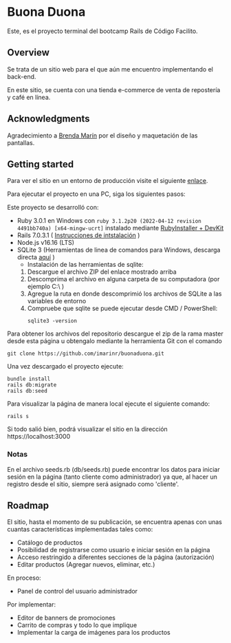 # Buona Duona

Este, es el proyecto terminal del bootcamp Rails de Código Facilito.

## Overview
Se trata de un sitio web para el que aún me encuentro implementando el back-end.

En este sitio, se cuenta con una tienda e-commerce de venta de repostería y café en línea.

## Acknowledgments

Agradecimiento a [Brenda Marín](https://github.com/BrendaMarinR) por el diseño y maquetación de las pantallas.

## Getting started

Para ver el sitio en un entorno de producción visite el siguiente [enlace](https://buona-duona-imr.herokuapp.com/).

Para ejecutar el proyecto en una PC, siga los siguientes pasos:

Este proyecto se desarrolló con:
*  Ruby 3.0.1 en Windows con `ruby 3.1.2p20 (2022-04-12 revision 4491bb740a) [x64-mingw-ucrt]` instalado mediante [RubyInstaller + DevKit](https://rubyinstaller.org/downloads/)
* Rails 7.0.3.1 ( [Instrucciones de intstalación](https://medium.com/@declancronje/installing-and-troubleshooting-ruby-on-rails-sqlite3-windows-10-fix-87c8886d03b) )
* Node.js v16.16 (LTS)
* SQLite 3 (Herramientas de linea de comandos para Windows, descarga directa [aquí](https://sqlite.org/2022/sqlite-tools-win32-x86-3390200.zip) )
  * Instalación de las herramientas de sqlite:
  1. Descargue el archivo ZIP del enlace mostrado arriba
  2. Descomprima el archivo en alguna carpeta de su computadora (por ejemplo C:\ )
  3. Agregue la ruta en donde descomprimió los archivos de SQLite a las variables de entorno
  4. Compruebe que sqlite se puede ejecutar desde CMD / PowerShell:
        ```
        sqlite3 -version
        ```

Para obtener los archivos del repositorio descargue el zip de la rama master desde esta página u obtengalo mediante la herramienta Git con el comando 
```
git clone https://github.com/imarinr/buonaduona.git
```

Una vez descargado el proyecto ejecute:
```
bundle install
rails db:migrate
rails db:seed
```

Para visualizar la página de manera local ejecute el siguiente comando:
```
rails s
```

Si todo salió bien, podrá visualizar el sitio en la dirección https://localhost:3000

### Notas
En el archivo seeds.rb (db/seeds.rb) puede encontrar los datos para iniciar sesión en la página (tanto cliente como administrador) ya que, al hacer un registro desde el sitio, siempre será asignado como 'cliente'.

## Roadmap

El sitio, hasta el momento de su publicación, se encuentra apenas con unas cuantas características implementadas tales como:
* Catálogo de productos
* Posibilidad de registrarse como usuario e iniciar sesión en la página
* Acceso restringido a diferentes secciones de la página (autorización)
* Editar productos (Agregar nuevos, eliminar, etc.)

En proceso:
* Panel de control del usuario administrador

Por implementar:
* Editor de banners de promociones
* Carrito de compras y todo lo que implique
* Implementar la carga de imágenes para los productos
